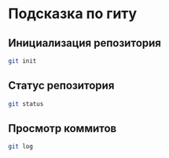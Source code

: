 # Подсказка по гиту

## Инициализация репозитория

```sh
git init
```

## Статус репозитория

```sh
git status
```

## Просмотр коммитов

```sh
git log
```
